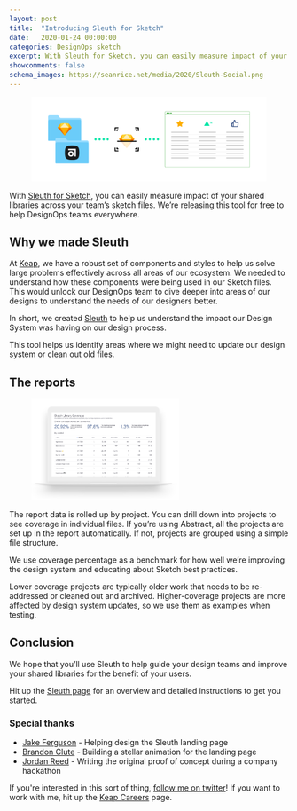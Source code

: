 ```yaml
---
layout: post
title:  "Introducing Sleuth for Sketch"
date:   2020-01-24 00:00:00
categories: DesignOps sketch
excerpt: With Sleuth for Sketch, you can easily measure impact of your shared libraries across your team’s sketch files. We’re releasing this tool for free to help DesignOps teams everywhere.
showcomments: false
schema_images: https://seanrice.net/media/2020/Sleuth-Social.png
---
```


<figure><img src="/media/2020/Sleuth-Cover.png" alt=""></figure>

With [Sleuth for Sketch](https://sleuth.keap.design), you can easily measure impact of your shared libraries across your team’s sketch files. We’re releasing this tool for free to help DesignOps teams everywhere.

## Why we made Sleuth

At [Keap](https://keap.com), we have a robust set of components and styles to help us solve large problems effectively across all areas of our ecosystem. We needed to understand how these components were being used in our Sketch files. This would unlock our DesignOps team to dive deeper into areas of our designs to understand the needs of our designers better.

In short, we created [Sleuth](https://sleuth.keap.design) to help us understand the impact our Design System was having on our design process.

This tool helps us identify areas where we might need to update our design system or clean out old files.

## The reports

<figure class="img-right"><img width="266" src="/media/2020/Sleuth-Report.png" alt="">
</figure>

The report data is rolled up by project. You can drill down into projects to see coverage in individual files. If you’re using Abstract, all the projects are set up in the report automatically. If not, projects are grouped using a simple file structure.

We use coverage percentage as a benchmark for how well we’re improving the design system and educating about Sketch best practices.

Lower coverage projects are typically older work that needs to be re-addressed or cleaned out and archived. Higher-coverage projects are more affected by design system updates, so we use them as examples when testing.

## Conclusion

We hope that you’ll use Sleuth to help guide your design teams and improve your shared libraries for the benefit of your users.

Hit up the [Sleuth page](https://sleuth.keap.design) for an overview and detailed instructions to get you started.

### Special thanks

- [Jake Ferguson](https://www.linkedin.com/in/jake-ferguson-97948051/) - Helping design the Sleuth landing page
- [Brandon Clute](https://www.linkedin.com/in/heybrandon/) - Building a stellar animation for the landing page
- [Jordan Reed](https://www.linkedin.com/in/jordan-reed/) - Writing the original proof of concept during a company hackathon

If you're interested in this sort of thing, [follow me on twitter](https://twitter.com/seanriceaz)! If you want to work with me, hit up the [Keap Careers](https://keap.com/about/careers) page.